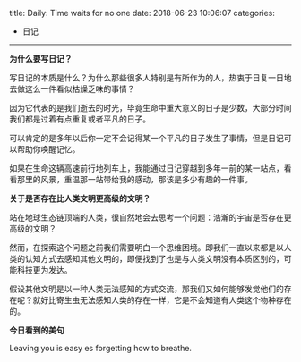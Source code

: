 title: Daily: Time waits for no one
date: 2018-06-23 10:06:07
categories: 
- 日记

---

**为什么要写日记？**

写日记的本质是什么？为什么那些很多人特别是有所作为的人，热衷于日复一日地去做这么一件看似枯燥乏味的事情？

因为它代表的是我们逝去的时光，毕竟生命中重大意义的日子是少数，大部分时间我们都是过着有点重复或者平凡的日子。

可以肯定的是多年以后你一定不会记得某一个平凡的日子发生了事情，但是日记可以帮助你唤醒记忆。

如果在生命这辆高速前行地列车上，我能通过日记穿越到多年一前的某一站点，看看那里的风景，重温那一站带给我的感动，那该是多少有趣的一件事。

**关于是否存在比人类文明更高级的文明？**

站在地球生态链顶端的人类，很自然地会去思考一个问题：浩瀚的宇宙是否存在更高级的文明？

然而，在探索这个问题之前我们需要明白一个思维困境。即我们一直以来都是以人类的认知方式去感知其他文明的，即便找到了也是与人类文明没有本质区别的，可能科技更为发达。

假设其他文明是以一种人类无法感知的方式交流，那我们又如何能够发觉他们的存在呢？就好比寄生虫无法感知人类的存在一样，它是不会知道有人类这个物种存在的。

**今日看到的美句**

Leaving you is easy es forgetting how to breathe.
